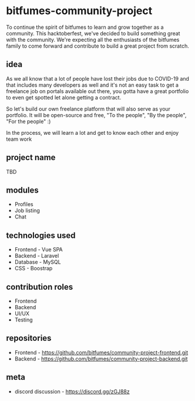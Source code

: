 # bitfumes-community-project

To continue the spirit of bitfumes to learn and grow together as a community. This hacktoberfest, we've decided to build something great with the community. We're expecting all the enthusiasts of the bitfumes family to come forward and contribute to build a great project from scratch.

## idea
As we all know that a lot of people have lost their jobs due to COVID-19 and that includes many developers as well and it's not an easy task to get a freelance job on portals available out there, you gotta have a great portfolio to even get spotted let alone getting a contract.

So let's build our own freelance platform that will also serve as your portfolio. It will be open-source and free, "To the people", "By the people", "For the people" :)

In the process, we will learn a lot and get to know each other and enjoy team work

## project name
TBD

## modules
* Profiles
* Job listing
* Chat

## technologies used
* Frontend - Vue SPA
* Backend - Laravel
* Database - MySQL
* CSS - Boostrap

## contribution roles
* Frontend
* Backend
* UI/UX
* Testing

## repositories
* Frontend - https://github.com/bitfumes/community-project-frontend.git
* Backend - https://github.com/bitfumes/community-project-backend.git

## meta
* discord discussion - https://discord.gg/zGJ88z

